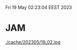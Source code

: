 Fri 19 May 02:23:04 EEST 2023
# JAM
<a href='./cache/202305/19_02.log'>./cache/202305/19_02.log</a>
